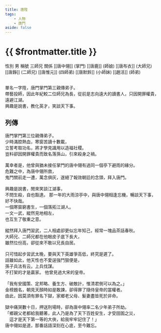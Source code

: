 ```yaml
---
title: 唐陞
tags:
    - 人物
    - 唐門
aside: false
---
```


# {{ $frontmatter.title }}

<ChTabs position="bottom">
    <ChTab title="唐陞">
        <Ch
            src='/images/characters/brother3/normal.png' 
            position='right'/>
        <ChName nameZh='唐陞' nameEn='Tang Sheng' position='right' />
        <ChTable>
            <ChTr>
                <ChTd isTitle=true>
                    性別
                </ChTd>
                <ChTd>
                    男
                </ChTd>
            </ChTr>
            <ChTr>
                <ChTd isTitle=true>
                    稱號
                </ChTd>
                <ChTd>
                    三師兄
                </ChTd>
            </ChTr>
            <ChTr>
                <ChTd isTitle=true position='center'>
                    關係
                </ChTd>
            </ChTr>
            <ChTr>
                <ChTd position='center'>
                    [[唐中翎]] (掌門)
                </ChTd>
            </ChTr>
            <ChTr>
                <ChTd position='center'>
                    [[唐鹿]] (師娘)
                </ChTd>
            </ChTr>
            <ChTr>
                <ChTd position='center'>  
                    [[唐布衣]] (大師兄)
                </ChTd>
            </ChTr>
            <ChTr>
                <ChTd position='center'>  
                    [[唐錚]] (二師兄)
                </ChTd>
            </ChTr>
            <ChTr>
                <ChTd position='center'>  
                    [[唐惟元]] (四師弟)
                </ChTd>
            </ChTr>
            <ChTr>
                <ChTd position='center'>
                    [[唐默鈴]] (小師妹)
                </ChTd>
            </ChTr>
            <ChTr>
                <ChTd position='center'>
                    [[趙活]] (師弟)
                </ChTd>
            </ChTr>
        </ChTable>
    </ChTab>
</ChTabs>
<br><br>

單名一字陞，唐門掌門第三親傳弟子。  
帶藝投師，因此年紀較二位師兄為長，從前是志向遠大的讀書人，只因開罪權貴，遠避江湖。  
興趣是說書，教化英才，笑談天下事。

## 列傳

<Tabs>
  <Tab title="列傳一">
	唐門掌門第三位親傳弟子。<br>
	少時滿腔熱血，寒窗苦讀十數載，<br>
	立誓考取功名，將才學見識用以造福社稷。<br>
	豈料卻因開罪權貴而致名落孫山，引來殺身之禍。<br><br>
	萬幸者是，他曾與猶未接任掌門的唐中翎有過同一個亭下避雨的緣分。<br>
	危難之中，為唐中翎所救，<br>
	鬼門關前走一遭，萬念俱灰，遂絕了報效朝廷的念頭，拜入唐門。<br><br>
	興趣是說書，閒來笑談江湖事，<br>
	不問生殺，自也豁達。
  </Tab>
  <Tab title="列傳二">
	那一年的大雨涼亭中，與唐中翎相逢忘機，暢談天下事，好不快哉。<br>
	一個寒窗窮書生，一個落拓江湖人。<br>
	一文一武，縱然見地相左，<br>
	也互生了敬重之意。<br><br>
	縱然拜入唐門習武，二人相處卻更似忘年知己，經常一塊品茶話春秋。<br>
	大師兄、二師兄都在他眼皮子底下長大，<br>
	雖然位份高，卻從來不敢以兄長自居。<br><br>
	只可惜起步習武太晚，要與天下英雄爭高低，終究是遲了。<br>
	話雖如此，他天性也不愛逞強鬥狠便是，<br>
	孫子兵法有云，上兵伐謀。<br>
	不打架的才是贏家。
  </Tab>
  <Tab title="列傳三">
	他曾見過大宋的皇帝。<br><br>
	「我有安國策、定邦略、養生方、破敵計，惟清君側可以為之。」<br>
	金榜題名，朝見天顏時如是敢諫，卻得罪了隨侍皇帝的當權者。<br>
	由此，因莫須有罪名下獄，家鄉老父母、髮妻盡皆死於非命。<br><br>
	獄中痛哭數十日，押送刑場時，卻為唐中翎率二名少年弟子所劫。<br>
	「鄉親父老都給我聽著，此人乃是為了天下百姓安生，才受囹圄之災，<br>
	　這才是天下第一等的大俠，給我牢牢記住了！」<br>
	唐中翎如是道，那番話語深刻在心底，至今難忘。
  </Tab>
</Tabs>
